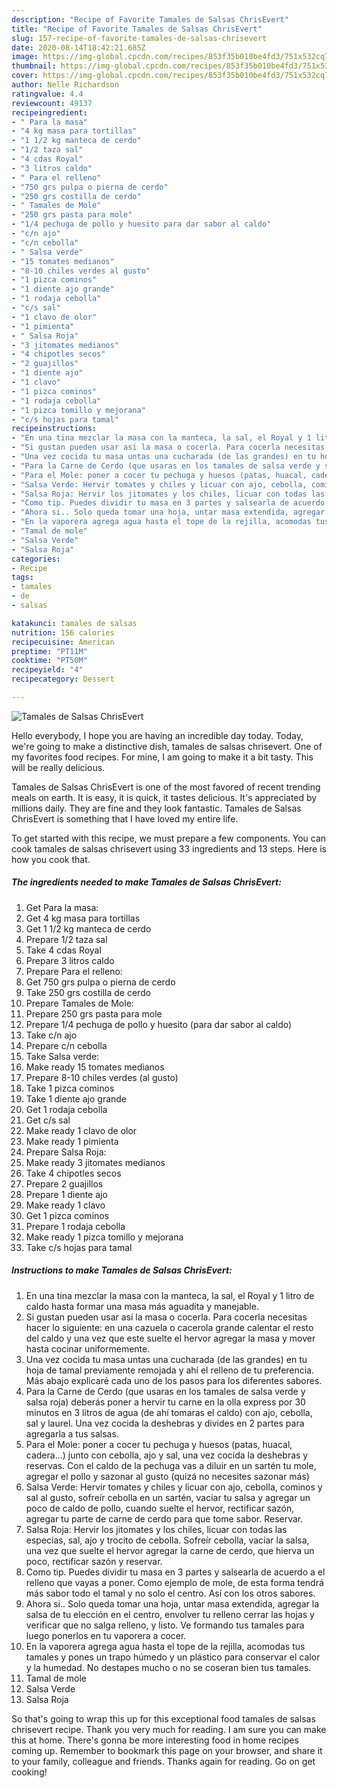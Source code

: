 ```yaml
---
description: "Recipe of Favorite Tamales de Salsas ChrisEvert"
title: "Recipe of Favorite Tamales de Salsas ChrisEvert"
slug: 157-recipe-of-favorite-tamales-de-salsas-chrisevert
date: 2020-08-14T18:42:21.685Z
image: https://img-global.cpcdn.com/recipes/853f35b010be4fd3/751x532cq70/tamales-de-salsas-chrisevert-foto-principal.jpg
thumbnail: https://img-global.cpcdn.com/recipes/853f35b010be4fd3/751x532cq70/tamales-de-salsas-chrisevert-foto-principal.jpg
cover: https://img-global.cpcdn.com/recipes/853f35b010be4fd3/751x532cq70/tamales-de-salsas-chrisevert-foto-principal.jpg
author: Nelle Richardson
ratingvalue: 4.4
reviewcount: 49137
recipeingredient:
- " Para la masa"
- "4 kg masa para tortillas"
- "1 1/2 kg manteca de cerdo"
- "1/2 taza sal"
- "4 cdas Royal"
- "3 litros caldo"
- " Para el relleno"
- "750 grs pulpa o pierna de cerdo"
- "250 grs costilla de cerdo"
- " Tamales de Mole"
- "250 grs pasta para mole"
- "1/4 pechuga de pollo y huesito para dar sabor al caldo"
- "c/n ajo"
- "c/n cebolla"
- " Salsa verde"
- "15 tomates medianos"
- "8-10 chiles verdes al gusto"
- "1 pizca cominos"
- "1 diente ajo grande"
- "1 rodaja cebolla"
- "c/s sal"
- "1 clavo de olor"
- "1 pimienta"
- " Salsa Roja"
- "3 jitomates medianos"
- "4 chipotles secos"
- "2 guajillos"
- "1 diente ajo"
- "1 clavo"
- "1 pizca cominos"
- "1 rodaja cebolla"
- "1 pizca tomillo y mejorana"
- "c/s hojas para tamal"
recipeinstructions:
- "En una tina mezclar la masa con la manteca, la sal, el Royal y 1 litro de caldo hasta formar una masa más aguadita y manejable."
- "Si gustan pueden usar así la masa o cocerla. Para cocerla necesitas hacer lo siguiente: en una cazuela o cacerola grande calentar el resto del caldo y una vez que este suelte el hervor agregar la masa y mover hasta cocinar uniformemente."
- "Una vez cocida tu masa untas una cucharada (de las grandes) en tu hoja de tamal previamente remojada y ahí el relleno de tu preferencia. Más abajo explicaré cada uno de los pasos para los diferentes sabores."
- "Para la Carne de Cerdo (que usaras en los tamales de salsa verde y salsa roja) deberás poner a hervir tu carne en la olla express por 30 minutos en 3 litros de agua (de ahí tomaras el caldo) con ajo, cebolla, sal y laurel. Una vez cocida la deshebras y divides en 2 partes para agregarla a tus salsas."
- "Para el Mole: poner a cocer tu pechuga y huesos (patas, huacal, cadera...) junto con cebolla, ajo y sal, una vez cocida la deshebras y reservas. Con el caldo de la pechuga vas a diluir en un sartén tu mole, agregar el pollo y sazonar al gusto (quizá no necesites sazonar más)"
- "Salsa Verde: Hervir tomates y chiles y licuar con ajo, cebolla, cominos y sal al gusto, sofreír cebolla en un sartén, vaciar tu salsa y agregar un poco de caldo de pollo, cuando suelte el hervor, rectificar sazón, agregar tu parte de carne de cerdo para que tome sabor. Reservar."
- "Salsa Roja: Hervir los jitomates y los chiles, licuar con todas las especias, sal, ajo y trocito de cebolla. Sofreír cebolla, vaciar la salsa, una vez que suelte el hervor agregar la carne de cerdo, que hierva un poco, rectificar sazón y reservar."
- "Como tip. Puedes dividir tu masa en 3 partes y salsearla de acuerdo a el relleno que vayas a poner. Como ejemplo de mole, de esta forma tendrá más sabor todo el tamal y no solo el centro. Así con los otros sabores."
- "Ahora si.. Solo queda tomar una hoja, untar masa extendida, agregar la salsa de tu elección en el centro, envolver tu relleno cerrar las hojas y verificar que no salga relleno, y listo. Ve formando tus tamales para luego ponerlos en tu vaporera a cocer."
- "En la vaporera agrega agua hasta el tope de la rejilla, acomodas tus tamales y pones un trapo húmedo y un plástico para conservar el calor y la humedad. No destapes mucho o no se coseran bien tus tamales."
- "Tamal de mole"
- "Salsa Verde"
- "Salsa Roja"
categories:
- Recipe
tags:
- tamales
- de
- salsas

katakunci: tamales de salsas 
nutrition: 156 calories
recipecuisine: American
preptime: "PT11M"
cooktime: "PT50M"
recipeyield: "4"
recipecategory: Dessert

---
```



![Tamales de Salsas ChrisEvert](https://img-global.cpcdn.com/recipes/853f35b010be4fd3/751x532cq70/tamales-de-salsas-chrisevert-foto-principal.jpg)

Hello everybody, I hope you are having an incredible day today. Today, we're going to make a distinctive dish, tamales de salsas chrisevert. One of my favorites food recipes. For mine, I am going to make it a bit tasty. This will be really delicious.

Tamales de Salsas ChrisEvert is one of the most favored of recent trending meals on earth. It is easy, it is quick, it tastes delicious. It's appreciated by millions daily. They are fine and they look fantastic. Tamales de Salsas ChrisEvert is something that I have loved my entire life.




To get started with this recipe, we must prepare a few components. You can cook tamales de salsas chrisevert using 33 ingredients and 13 steps. Here is how you cook that.

<!--inarticleads1-->

##### The ingredients needed to make Tamales de Salsas ChrisEvert:

1. Get  Para la masa:
1. Get 4 kg masa para tortillas
1. Get 1 1/2 kg manteca de cerdo
1. Prepare 1/2 taza sal
1. Take 4 cdas Royal
1. Prepare 3 litros caldo
1. Prepare  Para el relleno:
1. Get 750 grs pulpa o pierna de cerdo
1. Take 250 grs costilla de cerdo
1. Prepare  Tamales de Mole:
1. Prepare 250 grs pasta para mole
1. Prepare 1/4 pechuga de pollo y huesito (para dar sabor al caldo)
1. Take c/n ajo
1. Prepare c/n cebolla
1. Take  Salsa verde:
1. Make ready 15 tomates medianos
1. Prepare 8-10 chiles verdes (al gusto)
1. Take 1 pizca cominos
1. Take 1 diente ajo grande
1. Get 1 rodaja cebolla
1. Get c/s sal
1. Make ready 1 clavo de olor
1. Make ready 1 pimienta
1. Prepare  Salsa Roja:
1. Make ready 3 jitomates medianos
1. Take 4 chipotles secos
1. Prepare 2 guajillos
1. Prepare 1 diente ajo
1. Make ready 1 clavo
1. Get 1 pizca cominos
1. Prepare 1 rodaja cebolla
1. Make ready 1 pizca tomillo y mejorana
1. Take c/s hojas para tamal




<!--inarticleads2-->

##### Instructions to make Tamales de Salsas ChrisEvert:

1. En una tina mezclar la masa con la manteca, la sal, el Royal y 1 litro de caldo hasta formar una masa más aguadita y manejable.
1. Si gustan pueden usar así la masa o cocerla. Para cocerla necesitas hacer lo siguiente: en una cazuela o cacerola grande calentar el resto del caldo y una vez que este suelte el hervor agregar la masa y mover hasta cocinar uniformemente.
1. Una vez cocida tu masa untas una cucharada (de las grandes) en tu hoja de tamal previamente remojada y ahí el relleno de tu preferencia. Más abajo explicaré cada uno de los pasos para los diferentes sabores.
1. Para la Carne de Cerdo (que usaras en los tamales de salsa verde y salsa roja) deberás poner a hervir tu carne en la olla express por 30 minutos en 3 litros de agua (de ahí tomaras el caldo) con ajo, cebolla, sal y laurel. Una vez cocida la deshebras y divides en 2 partes para agregarla a tus salsas.
1. Para el Mole: poner a cocer tu pechuga y huesos (patas, huacal, cadera...) junto con cebolla, ajo y sal, una vez cocida la deshebras y reservas. Con el caldo de la pechuga vas a diluir en un sartén tu mole, agregar el pollo y sazonar al gusto (quizá no necesites sazonar más)
1. Salsa Verde: Hervir tomates y chiles y licuar con ajo, cebolla, cominos y sal al gusto, sofreír cebolla en un sartén, vaciar tu salsa y agregar un poco de caldo de pollo, cuando suelte el hervor, rectificar sazón, agregar tu parte de carne de cerdo para que tome sabor. Reservar.
1. Salsa Roja: Hervir los jitomates y los chiles, licuar con todas las especias, sal, ajo y trocito de cebolla. Sofreír cebolla, vaciar la salsa, una vez que suelte el hervor agregar la carne de cerdo, que hierva un poco, rectificar sazón y reservar.
1. Como tip. Puedes dividir tu masa en 3 partes y salsearla de acuerdo a el relleno que vayas a poner. Como ejemplo de mole, de esta forma tendrá más sabor todo el tamal y no solo el centro. Así con los otros sabores.
1. Ahora si.. Solo queda tomar una hoja, untar masa extendida, agregar la salsa de tu elección en el centro, envolver tu relleno cerrar las hojas y verificar que no salga relleno, y listo. Ve formando tus tamales para luego ponerlos en tu vaporera a cocer.
1. En la vaporera agrega agua hasta el tope de la rejilla, acomodas tus tamales y pones un trapo húmedo y un plástico para conservar el calor y la humedad. No destapes mucho o no se coseran bien tus tamales.
1. Tamal de mole
1. Salsa Verde
1. Salsa Roja




So that's going to wrap this up for this exceptional food tamales de salsas chrisevert recipe. Thank you very much for reading. I am sure you can make this at home. There's gonna be more interesting food in home recipes coming up. Remember to bookmark this page on your browser, and share it to your family, colleague and friends. Thanks again for reading. Go on get cooking!
